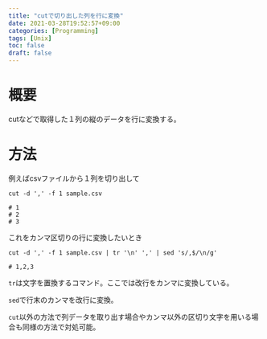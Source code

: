 ```yaml
---
title: "cutで切り出した列を行に変換"
date: 2021-03-28T19:52:57+09:00
categories: [Programming]
tags: [Unix]
toc: false
draft: false
---
```


# 概要

cutなどで取得した１列の縦のデータを行に変換する。

<!--more-->

# 方法

例えばcsvファイルから１列を切り出して

```
cut -d ',' -f 1 sample.csv

# 1
# 2
# 3
```

これをカンマ区切りの行に変換したいとき

```
cut -d ',' -f 1 sample.csv | tr '\n' ',' | sed 's/,$/\n/g'

# 1,2,3
```

`tr`は文字を置換するコマンド。ここでは改行をカンマに変換している。

`sed`で行末のカンマを改行に変換。

`cut`以外の方法で列データを取り出す場合やカンマ以外の区切り文字を用いる場合も同様の方法で対処可能。
